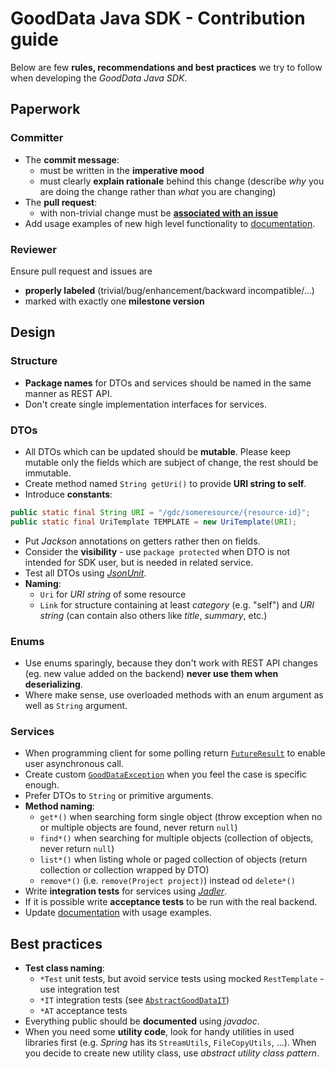 # GoodData Java SDK - Contribution guide

Below are few **rules, recommendations and best practices** we try to follow when developing the _GoodData Java SDK_.

## Paperwork

### Committer
* The **commit message**:
  * must be written in the **imperative mood**
  * must clearly **explain rationale** behind this change (describe _why_ you are doing the change rather than _what_ you are changing)
* The **pull request**:
  * with non-trivial change must be **[associated with an issue](https://help.github.com/articles/closing-issues-via-commit-messages/)**
* Add usage examples of new high level functionality to
[documentation](https://github.com/gooddata/gooddata-java/wiki/Code-Examples).

### Reviewer
Ensure pull request and issues are
  * **properly labeled** (trivial/bug/enhancement/backward incompatible/...)
  * marked with exactly one **milestone version**

## Design

### Structure
* **Package names** for DTOs and services should be named in the same manner as REST API.
* Don't create single implementation interfaces for services.

### DTOs
* All DTOs which can be updated should be **mutable**. Please keep mutable only the fields which are subject of change,
the rest should be immutable.
* Create method named `String getUri()` to provide **URI string to self**.
* Introduce **constants**:
```java
public static final String URI = "/gdc/someresource/{resource-id}";
public static final UriTemplate TEMPLATE = new UriTemplate(URI);
```
* Put _Jackson_ annotations on getters rather then on fields.
* Consider the **visibility** - use `package protected` when DTO is not intended for SDK user, but is needed
in related service.
* Test all DTOs using _[JsonUnit](https://github.com/lukas-krecan/JsonUnit)_.
* **Naming**:
  * `Uri` for _URI string_ of some resource
  * `Link` for structure containing at least _category_ (e.g. "self") and _URI string_
    (can contain also others like _title_, _summary_, etc.)

### Enums
* Use enums sparingly, because they don't work with REST API changes (eg. new value added on the backend) **never use
them when deserializing**.
* Where make sense, use overloaded methods with an enum argument as well as `String` argument.

### Services
* When programming client for some polling return [`FutureResult`](src/main/java/com/gooddata/FutureResult.java)
to enable user asynchronous call.
* Create custom [`GoodDataException`](src/main/java/com/gooddata/GoodDataException.java) when you feel the case
is specific enough.
* Prefer DTOs to `String` or primitive arguments.
* **Method naming**:
  * `get*()` when searching form single object (throw exception when no or multiple objects are found,
  never return `null`)
  * `find*()` when searching for multiple objects (collection of objects, never return `null`)
  * `list*()` when listing whole or paged collection of objects (return collection or collection wrapped by DTO)
  * `remove*()` (i.e. `remove(Project project)`) instead od `delete*()`
* Write **integration tests** for services using _[Jadler](https://github.com/jadler-mocking/jadler/wiki)_.
* If it is possible write **acceptance tests** to be run with the real backend.
* Update [documentation](https://github.com/gooddata/gooddata-java/wiki/Code-Examples) with usage examples.

## Best practices
* **Test class naming**:
  * `*Test` unit tests, but avoid service tests using mocked `RestTemplate` - use integration test
  * `*IT` integration tests (see [`AbstractGoodDataIT`](src/test/java/com/gooddata/AbstractGoodDataIT.java))
  * `*AT` acceptance tests
* Everything public should be **documented** using _javadoc_.
* When you need some **utility code**, look for handy utilities in used libraries first (e.g. _Spring_ has
its `StreamUtils`, `FileCopyUtils`, ...). When you decide to create new utility class,
use _abstract utility class pattern_.
